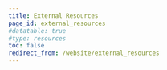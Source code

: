 ```yaml
---
title: External Resources
page_id: external_resources
#datatable: true
#type: resources
toc: false
redirect_from: /website/external_resources
---
```


<!-- {% include resource-table-all.html %} -->
